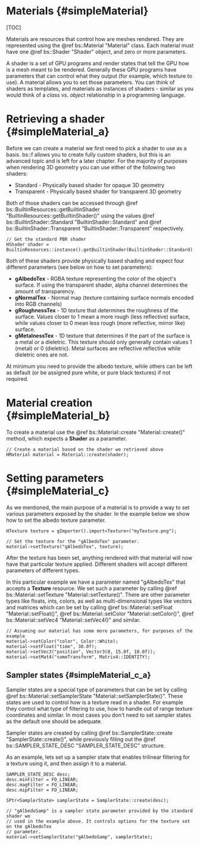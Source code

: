 Materials 						{#simpleMaterial}
===============
[TOC]

Materials are resources that control how are meshes rendered. They are represented using the @ref bs::Material "Material" class. Each material must have one @ref bs::Shader "Shader" object, and zero or more parameters.

A shader is a set of GPU programs and render states that tell the GPU how is a mesh meant to be rendered. Generally these GPU programs have parameters that can control what they output (for example, which texture to use). A material allows you to set those parameters. You can think of shaders as templates, and materials as instances of shaders - similar as you would think of a *class* vs. *object* relationship in a programming language.

# Retrieving a shader {#simpleMaterial_a}
Before we can create a material we first need to pick a shader to use as a basis. bs::f allows you to create fully custom shaders, but this is an advanced topic and is left for a later chapter. For the majority of purposes when rendering 3D geometry you can use either of the following two shaders:
 - Standard - Physically based shader for opaque 3D geometry
 - Transparent - Physically based shader for transparent 3D geometry

Both of those shaders can be accessed through @ref bs::BuiltinResources::getBuiltinShader "BuiltinResources::getBuiltinShader()" using the values @ref bs::BuiltinShader::Standard "BuiltinShader::Standard" and @ref bs::BuiltinShader::Transparent "BuiltinShader::Transparent" respectively.

~~~~~~~~~~~~~{.cpp}
// Get the standard PBR shader
HShader shader = BuiltinResources::instance().getBuiltinShader(BuiltinShader::Standard);
~~~~~~~~~~~~~

Both of these shaders provide physically based shading and expect four different parameters (see below on how to set parameters):
 - **gAlbedoTex** - RGBA texture representing the color of the object's surface. If using the transparent shader, alpha channel determines the amount of transparency.
 - **gNormalTex** - Normal map (texture containing surface normals encoded into RGB channels)
 - **gRoughnessTex** - 1D texture that determines the roughness of the surface. Values closer to 1 mean a more rough (less reflective) surface, while values closer to 0 mean less rough (more reflective, mirror like) surface.
 - **gMetalnessTex** - 1D texture that determines if the part of the surface is a metal or a dieletric. This texture should only generally contain values 1 (metal) or 0 (dieletric). Metal surfaces are reflective reflective while dieletric ones are not.

At minimum you need to provide the albedo texture, while others can be left as default (or be assigned pure white, or pure black textures) if not required. 
 
# Material creation {#simpleMaterial_b}
To create a material use the @ref bs::Material::create "Material::create()" method, which expects a **Shader** as a parameter.

~~~~~~~~~~~~~{.cpp}
// Create a material based on the shader we retrieved above
HMaterial material = Material::create(shader);
~~~~~~~~~~~~~

# Setting parameters {#simpleMaterial_c}
As we mentioned, the main purpose of a material is to provide a way to set various parameters exposed by the shader. In the example below we show how to set the albedo texture parameter.

~~~~~~~~~~~~~{.cpp}
HTexture texture = gImporter().import<Texture>("myTexture.png");

// Set the texture for the "gAlbedoTex" parameter.
material->setTexture("gAlbedoTex", texture);
~~~~~~~~~~~~~

After the texture has been set, anything rendered with that material will now have that particular texture applied. Different shaders will accept different parameters of different types.

In this particular example we have a parameter named "gAlbedoTex" that accepts a **Texture** resource. We set such a parameter by calling @ref bs::Material::setTexture "Material::setTexture()". There are other parameter types like floats, ints, colors, as well as multi-dimensional types like vectors and matrices which can be set by calling @ref bs::Material::setFloat "Material::setFloat()", @ref bs::Material::setColor "Material::setColor()", @ref bs::Material::setVec4 "Material::setVec4()" and similar.

~~~~~~~~~~~~~{.cpp}
// Assuming our material has some more parameters, for purposes of the example
material->setColor("color", Color::White);
material->setFloat("time", 30.0f);
material->setVec3("position", Vector3(0, 15.0f, 10.0f));
material->setMat4("someTransform", Matrix4::IDENTITY);
~~~~~~~~~~~~~

## Sampler states {#simpleMaterial_c_a}
Sampler states are a special type of parameters that can be set by calling @ref bs::Material::setSamplerState "Material::setSamplerState()". These states are used to control how is a texture read in a shader. For example they control what type of filtering to use, how to handle out of range texture coordinates and similar. In most cases you don't need to set sampler states as the default one should be adequate. 

Sampler states are created by calling @ref bs::SamplerState::create "SamplerState::create()", while previously filling out the @ref bs::SAMPLER_STATE_DESC "SAMPLER_STATE_DESC" structure.

As an example, lets set up a sampler state that enables trilinear filtering for a texture using it, and then assign it to a material. 

~~~~~~~~~~~~~{.cpp}
SAMPLER_STATE_DESC desc;
desc.minFilter = FO_LINEAR;
desc.magFilter = FO_LINEAR;
desc.mipFilter = FO_LINEAR;

SPtr<SamplerState> samplerState = SamplerState::create(desc);

// "gAlbedoSamp" is a sampler state parameter provided by the standard shader we
// used in the example above. It controls options for the texture set on the gAlbedoTex
// parameter.
material->setSamplerState("gAlbedoSamp", samplerState);
~~~~~~~~~~~~~